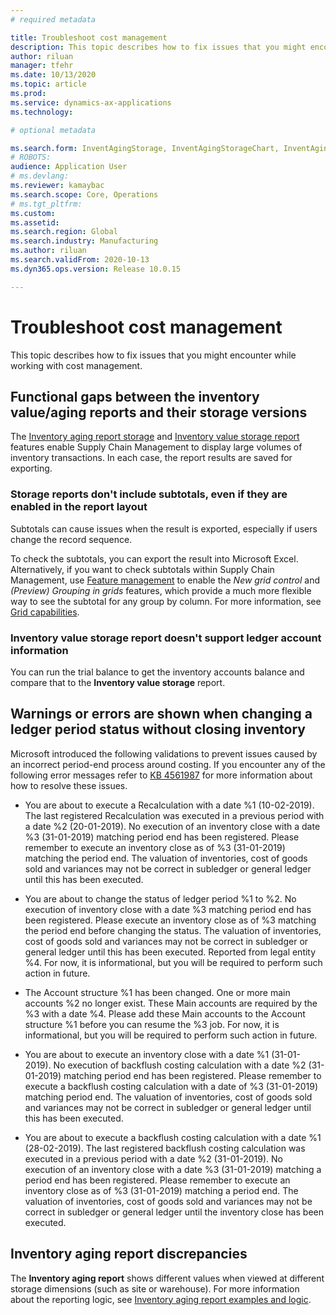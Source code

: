 ```yaml
---
# required metadata

title: Troubleshoot cost management
description: This topic describes how to fix issues that you might encounter while working with cost management.
author: riluan
manager: tfehr
ms.date: 10/13/2020
ms.topic: article
ms.prod: 
ms.service: dynamics-ax-applications
ms.technology: 

# optional metadata

ms.search.form: InventAgingStorage, InventAgingStorageChart, InventAgingStorageDetails, InventValueProcess, InventValueReportSetup, InventClosing
# ROBOTS: 
audience: Application User
# ms.devlang: 
ms.reviewer: kamaybac
ms.search.scope: Core, Operations
# ms.tgt_pltfrm: 
ms.custom: 
ms.assetid: 
ms.search.region: Global
ms.search.industry: Manufacturing
ms.author: riluan
ms.search.validFrom: 2020-10-13
ms.dyn365.ops.version: Release 10.0.15

---
```


# Troubleshoot cost management

This topic describes how to fix issues that you might encounter while working with cost management.

## Functional gaps between the inventory value/aging reports and their storage versions

The [Inventory aging report storage](inventory-aging-report-storage.md) and [Inventory value storage report](inventory-value-report-storage.md) features enable Supply Chain Management to display large volumes of inventory transactions. In each case, the report results are saved for exporting.

### Storage reports don't include subtotals, even if they are enabled in the report layout

Subtotals can cause issues when the result is exported, especially if users change the record sequence.

To check the subtotals, you can export the result into Microsoft Excel. Alternatively, if you want to check subtotals within Supply Chain Management, use [Feature management](../../fin-ops-core/fin-ops/get-started/feature-management/feature-management-overview.md) to enable the *New grid control* and *(Preview) Grouping in grids* features, which provide a much more flexible way to see the subtotal for any group by column. For more information, see [Grid capabilities](../../fin-ops-core/fin-ops/get-started/grid-capabilities.md).

### Inventory value storage report doesn't support ledger account information

You can run the trial balance to get the inventory accounts balance and compare that to the **Inventory value storage** report.

## Warnings or errors are shown when changing a ledger period status without closing inventory

Microsoft introduced the following validations to prevent issues caused by an incorrect period-end process around costing. If you encounter any of the following error messages refer to [KB 4561987](https://fix.lcs.dynamics.com/Issue/Details?kb=4561987&bugId=445351&dbType=3&qc=f514f2adcddcddceec43af58c26ae8a9020effdc7cdfe085d9d0deeb8cc7b6a3) for more information about how to resolve these issues.

- You are about to execute a Recalculation with a date %1 (10-02-2019). The last registered Recalculation was executed in a previous period with a date %2 (20-01-2019). No execution of an inventory close with a date %3 (31-01-2019) matching period end has been registered. Please remember to execute an inventory close as of %3 (31-01-2019) matching the period end. The valuation of inventories, cost of goods sold and variances may not be correct in subledger or general ledger until this has been executed.

- You are about to change the status of ledger period %1 to %2. No execution of inventory close with a date %3 matching period end has been registered. Please execute an inventory close as of %3 matching the period end before changing the status. The valuation of inventories, cost of goods sold and variances may not be correct in subledger or general ledger until this has been executed. Reported from legal entity %4. For now, it is informational, but you will be required to perform such action in future.

- The Account structure %1 has been changed. One or more main accounts %2 no longer exist. These Main accounts are required by the %3 with a date %4. Please add these Main accounts to the Account structure %1 before you can resume the %3 job. For now, it is informational, but you will be required to perform such action in future.

- You are about to execute an inventory close with a date %1 (31-01-2019). No execution of backflush costing calculation with a date %2 (31-01-2019) matching period end has been registered. Please remember to execute a backflush costing calculation with a date of %3 (31-01-2019) matching period end. The valuation of inventories, cost of goods sold and variances may not be correct in subledger or general ledger until this has been executed.

- You are about to execute a backflush costing calculation with a date %1 (28-02-2019). The last registered backflush costing calculation was executed in a previous period with a date %2 (31-01-2019). No execution of an inventory close with a date %3 (31-01-2019) matching a period end has been registered.
Please remember to execute an inventory close as of %3 (31-01-2019) matching a period end. The valuation of inventories, cost of goods sold and variances may not be correct in subledger or general ledger until the inventory close has been executed.

## Inventory aging report discrepancies

The **Inventory aging report** shows different values when viewed at different storage dimensions (such as site or warehouse). For more information about the reporting logic, see [Inventory aging report examples and logic](inventory-aging-report.md).

